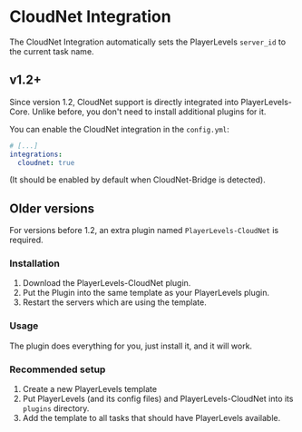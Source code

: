 # CloudNet Integration
The CloudNet Integration automatically sets the PlayerLevels `server_id` to the current task name.

## v1.2+
Since version 1.2, CloudNet support is directly integrated into PlayerLevels-Core.
Unlike before, you don't need to install additional plugins for it.

You can enable the CloudNet integration in the `config.yml`:
```yml
# [...]
integrations:
  cloudnet: true
```
(It should be enabled by default when CloudNet-Bridge is detected).

## Older versions
For versions before 1.2, an extra plugin named `PlayerLevels-CloudNet` is required.

### Installation
1. Download the PlayerLevels-CloudNet plugin.
2. Put the Plugin into the same template as your PlayerLevels plugin.
3. Restart the servers which are using the template.

### Usage
The plugin does everything for you, just install it, and it will work.

### Recommended setup
1. Create a new PlayerLevels template
2. Put PlayerLevels (and its config files) and PlayerLevels-CloudNet into its `plugins` directory.
3. Add the template to all tasks that should have PlayerLevels available.
